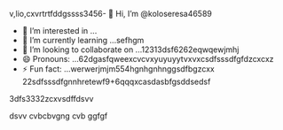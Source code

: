 v,lio,cxvrtrtfddgssss3456- 👋 Hi, I’m @koloseresa46589
- 👀 I’m interested in ...
- 🌱 I’m currently learning ...sefhgm
- 💞️ I’m looking to collaborate on ...12313dsf6262eqwqewjmhj
- 😄 Pronouns: ...62dgasfqweexcvcvxyuyuyytvxvxcsdfsssdfgfdzcxcxz
- ⚡ Fun fact: ...werwerjmjm554hgnhgnhnggsdfbgzcxx
22sdfsssdfgnnhretewf9+6qqqxcasdasbfgsddsedsf
<!---53wrrhtsdf12352dzfsd
koloseresa/koloseresa is a ✨ special ✨ repository beca132useas its `README45.md` (this file) appeabgdfbrsf on your GitHub profrerezxcczvv5ile.
You can click the Preview link to take a look at your changes.456fsdsd32
--->3dfs3332zcxvsdffdsvv
dsvv
cvbcbvgng
cvb
ggfgf
